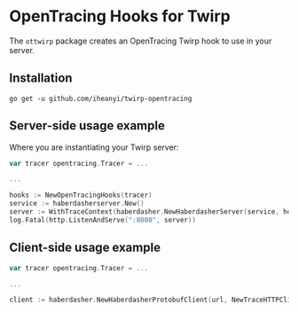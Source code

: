 # OpenTracing Hooks for Twirp

The `ottwirp` package creates an OpenTracing Twirp hook to use in your server.

## Installation

`go get -u github.com/iheanyi/twirp-opentracing`

## Server-side usage example

Where you are instantiating your Twirp server:

```go
var tracer opentracing.Tracer = ...

...

hooks := NewOpenTracingHooks(tracer)
service := haberdasherserver.New()
server := WithTraceContext(haberdasher.NewHaberdasherServer(service, hooks), tracer)
log.Fatal(http.ListenAndServe(":8080", server))
```

## Client-side usage example

```go
var tracer opentracing.Tracer = ...

...

client := haberdasher.NewHaberdasherProtobufClient(url, NewTraceHTTPClient(http.DefaultClient, tracer))
```
